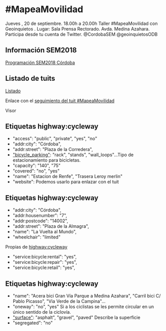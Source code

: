 # #MapeaMovilidad

Jueves , 20 de septiembre. 18.00h a 20.00h Taller #MapeaMovilidad con Geoinquietos . Lugar: Sala Prensa Rectorado. Avda. Medina Azahara. Participa desde tu cuenta de Twitter. @CordobaSEM @geoinquietosODB

## Información SEM2018

[Programación SEM2018 Córdoba](https://sem.cordoba.es/programacion/programacion.htm)

## Listado de tuits

[Listado](tuits.md/tuis.md)

Enlace con el [seguimiento del tuit #MapeaMovilidad](https://twitter.com/search?f=tweets&vertical=default&q=%23mapeamovilidad&src=typd&lang=es)

Visor

## Etiquetas highway:cycleway

- "access": "public", "private", "yes", "no"
- "addr:city": "Córdoba",
- "addr:street": "Plaza de la Corredera",
- ["bicycle_parking"](https://wiki.openstreetmap.org/wiki/ES:Key:bicycle_parking): "rack", "stands", "wall_loops"...Tipo de estacionamiento para bicicletas.
- "capacity": "140", "75"
- "covered": "no", "yes"
- "name": "Estacion de Renfe", "Trasera Leroy merlin"
- "website":  Podemos usarlo para enlazar con el tuit


## Etiquetas highway:cycleway

- "addr:city": "Córdoba",
- "addr:housenumber": "7",
- "addr:postcode": "14002",
- "addr:street": "Plaza de la Almagra",
- "name": "La Vuelta al Mundo",
- "wheelchair": "limited"

Propias de [highway:cycleway](https://wiki.openstreetmap.org/wiki/Tag:shop%3Dbicycle)
- "service:bicycle:rental": "yes",
- "service:bicycle:repair": "yes",
- "service:bicycle:retail": "yes",


## Etiquetas highway:cycleway

- "name": "Acera bici Gran Vía Parque a Medina Azahara", "Carril bici C/ Pablo Picasso", "Via Verde de la Campina"...
- "oneway": "no", "yes" Si a los ciclistas se les permite circular en un único sentido de la ciclovía.
- ["surface"](https://wiki.openstreetmap.org/wiki/ES:Key:surface): "asphalt",  "gravel", "paved" Describe la superficie
- "segregated": "no"


